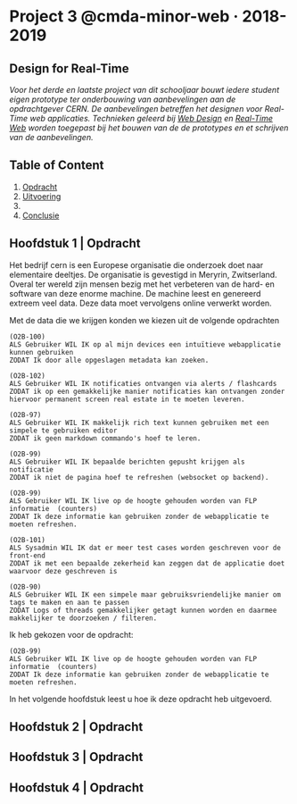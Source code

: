 # Project 3 @cmda-minor-web · 2018-2019

## Design for Real-Time
_Voor het derde en laatste project van dit schooljaar bouwt iedere student eigen prototype ter onderbouwing van aanbevelingen aan de opdrachtgever CERN. De aanbevelingen betreffen het designen voor Real-Time web applicaties. Technieken geleerd bij [Web Design](https://github.com/cmda-minor-web/web-design-1819) en [Real-Time Web](https://github.com/cmda-minor-web/real-time-web-1819) worden toegepast bij het bouwen van de de prototypes en et schrijven van de aanbevelingen._

## Table of Content
1. [Opdracht](#1)
2. [Uitvoering](#2)
3. [](#3)
4. [Conclusie](#4)

<a name="1"></a>

## Hoofdstuk 1 | Opdracht
Het bedrijf cern is een Europese organisatie die onderzoek doet naar elementaire deeltjes. De organisatie is gevestigd in Meryrin, Zwitserland. Overal ter wereld zijn mensen bezig met het verbeteren van de hard- en software van deze enorme machine. De machine leest en genereerd extreem veel data. Deze data moet vervolgens online verwerkt worden.

Met de data die we krijgen konden we kiezen uit de volgende opdrachten
```
(O2B-100)
ALS Gebruiker WIL IK op al mijn devices een intuïtieve webapplicatie kunnen gebruiken
ZODAT Ik door alle opgeslagen metadata kan zoeken.

(O2B-102)
ALS Gebruiker WIL IK notificaties ontvangen via alerts / flashcards
ZODAT ik op een gemakkelijke manier notificaties kan ontvangen zonder hiervoor permanent screen real estate in te moeten leveren.

(O2B-97)
ALS Gebruiker WIL IK makkelijk rich text kunnen gebruiken met een simpele te gebruiken editor
ZODAT ik geen markdown commando's hoef te leren.

(O2B-99)
ALS Gebruiker WIL IK bepaalde berichten gepusht krijgen als notificatie
ZODAT ik niet de pagina hoef te refreshen (websocket op backend).

(O2B-99)
ALS Gebruiker WIL IK live op de hoogte gehouden worden van FLP informatie  (counters)
ZODAT Ik deze informatie kan gebruiken zonder de webapplicatie te moeten refreshen.

(O2B-101)
ALS Sysadmin WIL IK dat er meer test cases worden geschreven voor de front-end
ZODAT ik met een bepaalde zekerheid kan zeggen dat de applicatie doet waarvoor deze geschreven is

(O2B-90)
ALS Gebruiker WIL IK een simpele maar gebruiksvriendelijke manier om tags te maken en aan te passen
ZODAT Logs of threads gemakkelijker getagt kunnen worden en daarmee makkelijker te doorzoeken / filteren.
```

Ik heb gekozen voor de opdracht:
```
(O2B-99)
ALS Gebruiker WIL IK live op de hoogte gehouden worden van FLP informatie  (counters)
ZODAT Ik deze informatie kan gebruiken zonder de webapplicatie te moeten refreshen.
```

In het volgende hoofdstuk leest u hoe ik deze opdracht heb uitgevoerd.

<a name="2"></a>

## Hoofdstuk 2 | Opdracht


<a name="3"></a>

## Hoofdstuk 3 | Opdracht


<a name="4"></a>

## Hoofdstuk 4 | Opdracht

